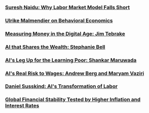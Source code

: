 ### [Suresh Naidu: Why Labor Market Model Falls Short](https://open.spotify.com/episode/2cr5VeeYjByY9HEPXiU0oc?si=8eea5d012b684651)
### [Ulrike Malmendier on Behavioral Economics](https://open.spotify.com/episode/5wQTNB5O28MzTZSJfNKSyr?si=22cc930262d24e70)
### [Measuring Money in the Digital Age: Jim Tebrake](https://open.spotify.com/episode/4brM24ra7SDJbGZui5oTiI?si=23f15b7785284158)
### [AI that Shares the Wealth: Stephanie Bell](https://open.spotify.com/episode/0TP9MxjA5xV8lWEXAHpein?si=1f2ca8f8f9714fe1)
### [AI's Leg Up for the Learning Poor: Shankar Maruwada](https://open.spotify.com/episode/44c4u0tRp3zQtx6M7hXdfQ?si=096753f7866149e8)
### [AI's Real Risk to Wages: Andrew Berg and Maryam Vaziri](https://open.spotify.com/episode/5OcWyWbyg5zk2u9RQuIOoK?si=fd3dd0b7fe4a45bd)
### [Daniel Susskind: AI's Transformation of Labor](https://open.spotify.com/episode/1LftormV8MwxaruRZk7nXW?si=2d48ff0bb7c84210)
### [Global Financial Stability Tested by Higher Inflation and Interest Rates](https://open.spotify.com/episode/1F4eWK99vLrb501lIamdYL?si=d2e33f62498d48df)
